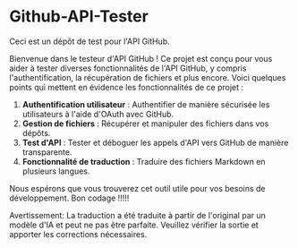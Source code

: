 # Github-API-Tester

Ceci est un dépôt de test pour l'API GitHub.

Bienvenue dans le testeur d'API GitHub ! Ce projet est conçu pour vous aider à tester diverses fonctionnalités de l'API GitHub, y compris l'authentification, la récupération de fichiers et plus encore. Voici quelques points qui mettent en évidence les fonctionnalités de ce projet :

1. **Authentification utilisateur** : Authentifier de manière sécurisée les utilisateurs à l'aide d'OAuth avec GitHub.
2. **Gestion de fichiers** : Récupérer et manipuler des fichiers dans vos dépôts.
3. **Test d'API** : Tester et déboguer les appels d'API vers GitHub de manière transparente.
4. **Fonctionnalité de traduction** : Traduire des fichiers Markdown en plusieurs langues.

Nous espérons que vous trouverez cet outil utile pour vos besoins de développement. Bon codage !!!!!


Avertissement: La traduction a été traduite à partir de l'original par un modèle d'IA et peut ne pas être parfaite. Veuillez vérifier la sortie et apporter les corrections nécessaires.